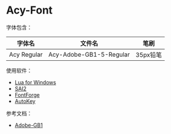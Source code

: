 # Acy-Font
字体包含：

|字体名|文件名|笔刷|
|-|-|-|
|Acy Regular|Acy-Adobe-GB1-5-Regular|35px铅笔|

使用软件：
* [Lua for Windows](https://github.com/rjpcomputing/luaforwindows)
* [SAI2](https://saier.me/sai2)
* [FontForge](https://fontforge.github.io)
* [AutoKey](https://github.com/lxfly2000/AutoKey)

参考文档：
* [Adobe-GB1](https://github.com/adobe-type-tools/Adobe-GB1)

